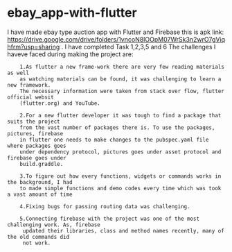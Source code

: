 # ebay_app-with-flutter
I have made ebay type auction app with Flutter and Firebase
this is apk link: https://drive.google.com/drive/folders/1vncoN8IOOpM07WrSk3n2wrO7gViqhfrm?usp=sharing .
I have completed Task 1,2,3,5 and 6
The challenges I haveve faced during making the project are:





        1.As flutter a new frame-work there are very few reading materials as well 
        as watching materials can be found, it was challenging to learn a new framework.
        The necessary information were taken from stack over flow, flutter official websit
        (flutter.org) and YouTube.

        2.For a new flutter developer it was tough to find a package that suits the project
        from the vast number of packages there is. To use the packages, pictures, firebase
        in flutter one needs to make changes to the pubspec.yaml file where packages goes 
        under dependency protocol, pictures goes under asset protocol and firebase goes under
        build.graddle. 

        3.To figure out how every functions, widgets or commands works in the background, I had
        to made simple functions and demo codes every time which was took a vast amount of time

        4.Fixing bugs for passing routing data was challenging.

        5.Connecting firebase with the project was one of the most challenging work. As, firebase
         updated their libraries, class and method names recently, many of the old commands did
         not work. 
         
      
